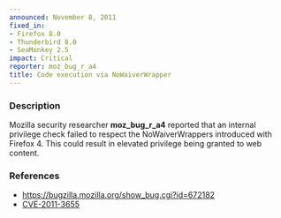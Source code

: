 ```yaml
---
announced: November 8, 2011
fixed_in:
- Firefox 8.0
- Thunderbird 8.0
- SeaMonkey 2.5
impact: Critical
reporter: moz_bug_r_a4
title: Code execution via NoWaiverWrapper
---
```


<h3>Description</h3>

<p>Mozilla security researcher <strong>moz_bug_r_a4</strong> reported that
an internal privilege check failed to respect the NoWaiverWrappers introduced
with Firefox 4. This could result in elevated privilege being granted to web content.
</p>


<h3>References</h3>

<ul>
  <li><a href="https://bugzilla.mozilla.org/show_bug.cgi?id=674182">
      https://bugzilla.mozilla.org/show_bug.cgi?id=672182</a></li>
  <li><a href="http://cve.mitre.org/cgi-bin/cvename.cgi?name=CVE-2011-3655" class="ex-ref">CVE-2011-3655</a></li>
</ul>



